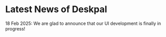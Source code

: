 # Latest News of Deskpal
18 Feb 2025: We are glad to announce that our UI development is finally in progress!
